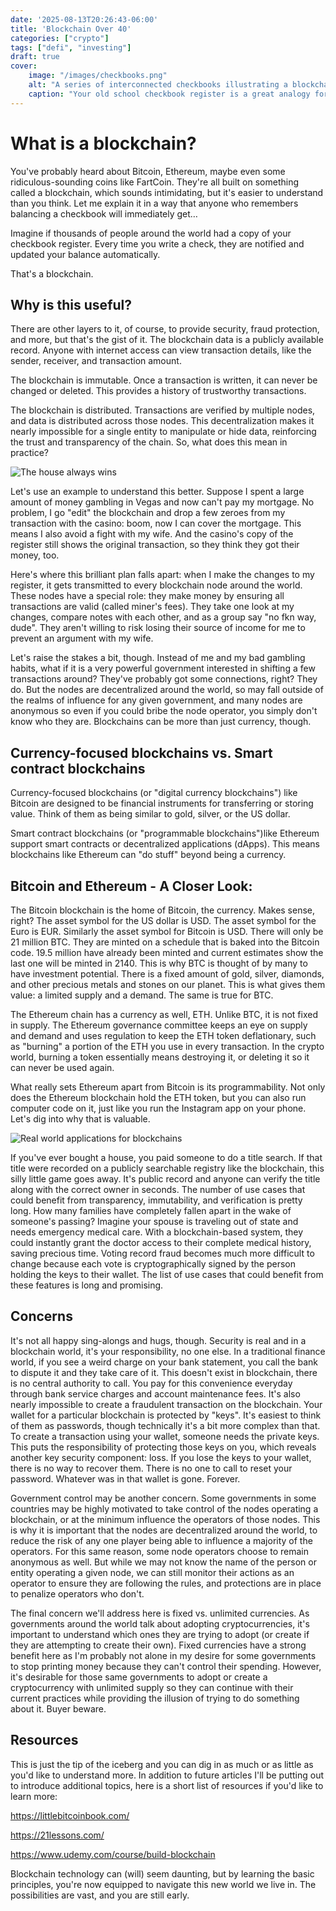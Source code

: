 ```yaml
---
date: '2025-08-13T20:26:43-06:00'
title: 'Blockchain Over 40'
categories: ["crypto"]
tags: ["defi", "investing"]
draft: true
cover:
    image: "/images/checkbooks.png"
    alt: "A series of interconnected checkbooks illustrating a blockchain"
    caption: "Your old school checkbook register is a great analogy for a blockchain"
---
```


# What is a blockchain?
You've probably heard about Bitcoin, Ethereum, maybe even some ridiculous-sounding coins like FartCoin. They're all built on something called a blockchain, which sounds intimidating, but it's easier to understand than you think. Let me explain it in a way that anyone who remembers balancing a checkbook will immediately get…

Imagine if thousands of people around the world had a copy of your checkbook register. Every time you write a check, they are notified and updated your balance automatically.

That's a blockchain.

## Why is this useful?

There are other layers to it, of course, to provide security, fraud protection, and more, but that's the gist of it. The blockchain data is a publicly available record. Anyone with internet access can view transaction details, like the sender, receiver, and transaction amount.

The blockchain is immutable. Once a transaction is written, it can never be changed or deleted. This provides a history of trustworthy transactions.

The blockchain is distributed. Transactions are verified by multiple nodes, and data is distributed across those nodes. This decentralization makes it nearly impossible for a single entity to manipulate or hide data, reinforcing the trust and transparency of the chain. So, what does this mean in practice?

![The house always wins](/images/error.png)

Let's use an example to understand this better. Suppose I spent a large amount of money gambling in Vegas and now can't pay my mortgage. No problem, I go "edit" the blockchain and drop a few zeroes from my transaction with the casino: boom, now I can cover the mortgage. This means I also avoid a fight with my wife. And the casino's copy of the register still shows the original transaction, so they think they got their money, too.

Here's where this brilliant plan falls apart: when I make the changes to my register, it gets transmitted to every blockchain node around the world. These nodes have a special role: they make money by ensuring all transactions are valid (called miner's fees). They take one look at my changes, compare notes with each other, and as a group say "no fkn way, dude". They aren't willing to risk losing their source of income for me to prevent an argument with my wife.

Let's raise the stakes a bit, though. Instead of me and my bad gambling habits, what if it is a very powerful government interested in shifting a few transactions around? They've probably got some connections, right? They do. But the nodes are decentralized around the world, so may fall outside of the realms of influence for any given government, and many nodes are anonymous so even if you could bribe the node operator, you simply don't know who they are. Blockchains can be more than just currency, though.

## Currency-focused blockchains vs. Smart contract blockchains

Currency-focused blockchains (or "digital currency blockchains") like Bitcoin are designed to be financial instruments for transferring or storing value. Think of them as being similar to gold, silver, or the US dollar.

Smart contract blockchains (or "programmable blockchains")like Ethereum support smart contracts or decentralized applications (dApps). This means blockchains like Ethereum can "do stuff" beyond being a currency.

## Bitcoin and Ethereum - A Closer Look:

The Bitcoin blockchain is the home of Bitcoin, the currency. Makes sense, right? The asset symbol for the US dollar is USD. The asset symbol for the Euro is EUR. Similarly the asset symbol for Bitcoin is USD. There will only be 21 million BTC. They are minted on a schedule that is baked into the Bitcoin code. 19.5 million have already been minted and current estimates show the last one will be minted in 2140. This is why BTC is thought of by many to have investment potential. There is a fixed amount of gold, silver, diamonds, and other precious metals and stones on our planet. This is what gives them value: a limited supply and a demand. The same is true for BTC.

The Ethereum chain has a currency as well, ETH. Unlike BTC, it is not fixed in supply. The Ethereum governance committee keeps an eye on supply and demand and uses regulation to keep the ETH token deflationary, such as "burning" a portion of the ETH you use in every transaction. In the crypto world, burning a token essentially means destroying it, or deleting it so it can never be used again.

What really sets Ethereum apart from Bitcoin is its programmability. Not only does the Ethereum blockchain hold the ETH token, but you can also run computer code on it, just like you run the Instagram app on your phone. Let's dig into why that is valuable.

![Real world applications for blockchains](/images/medical_blockchain.png)

If you've ever bought a house, you paid someone to do a title search. If that title were recorded on a publicly searchable registry like the blockchain, this silly little game goes away. It's public record and anyone can verify the title along with the correct owner in seconds. The number of use cases that could benefit from transparency, immutability, and verification is pretty long. How many families have completely fallen apart in the wake of someone's passing? Imagine your spouse is traveling out of state and needs emergency medical care. With a blockchain-based system, they could instantly grant the doctor access to their complete medical history, saving precious time. Voting record fraud becomes much more difficult to change because each vote is cryptographically signed by the person holding the keys to their wallet. The list of use cases that could benefit from these features is long and promising.

## Concerns

It's not all happy sing-alongs and hugs, though. Security is real and in a blockchain world, it's your responsibility, no one else. In a traditional finance world, if you see a weird charge on your bank statement, you call the bank to dispute it and they take care of it. This doesn't exist in blockchain, there is no central authority to call. You pay for this convenience everyday through bank service charges and account maintenance fees. It's also nearly impossible to create a fraudulent transaction on the blockchain. Your wallet for a particular blockchain is protected by "keys". It's easiest to think of them as passwords, though technically it's a bit more complex than that. To create a transaction using your wallet, someone needs the private keys. This puts the responsibility of protecting those keys on you, which reveals another key security component: loss. If you lose the keys to your wallet, there is no way to recover them. There is no one to call to reset your password. Whatever was in that wallet is gone. Forever.

Government control may be another concern. Some governments in some countries may be highly motivated to take control of the nodes operating a blockchain, or at the minimum influence the operators of those nodes. This is why it is important that the nodes are decentralized around the world, to reduce the risk of any one player being able to influence a majority of the operators. For this same reason, some node operators choose to remain anonymous as well. But while we may not know the name of the person or entity operating a given node, we can still monitor their actions as an operator to ensure they are following the rules, and protections are in place to penalize operators who don't.

The final concern we'll address here is fixed vs. unlimited currencies. As governments around the world talk about adopting cryptocurrencies, it's important to understand which ones they are trying to adopt (or create if they are attempting to create their own). Fixed currencies have a strong benefit here as I'm probably not alone in my desire for some governments to stop printing money because they can't control their spending. However, it's desirable for those same governments to adopt or create a cryptocurrency with unlimited supply so they can continue with their current practices while providing the illusion of trying to do something about it. Buyer beware.

## Resources

This is just the tip of the iceberg and you can dig in as much or as little as you'd like to understand more. In addition to future articles I'll be putting out to introduce additional topics, here is a short list of resources if you'd like to learn more:

https://littlebitcoinbook.com/

https://21lessons.com/

https://www.udemy.com/course/build-blockchain

Blockchain technology can (will) seem daunting, but by learning the basic principles, you're now equipped to navigate this new world we live in. The possibilities are vast, and you are still early.